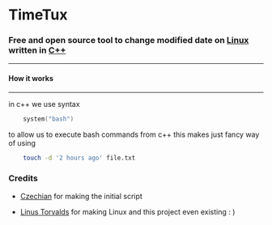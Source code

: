 # **TimeTux**

### Free and open source tool to change modified date on __[Linux](https://www.linux.org/pages/download/)__ written in __[C++](https://github.com/isocpp/CppCoreGuidelines)__
---
#### How it works
---
 in c++ we use syntax

``` c++
    system("bash")
```
to allow us to execute bash commands from c++
this makes just fancy way of using
```bash
    touch -d '2 hours ago' file.txt
```


### **Credits**
 - [Czechian](https://github.com/libramatyas) for making the initial script
 
 - [Linus Torvalds](htpps://github.com/torvalds) for making Linux and this project even existing : )
